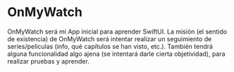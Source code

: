 # OnMyWatch
OnMyWatch será mi App inicial para aprender SwiftUI. La misión (el sentido de existencia) de OnMyWatch será intentar realizar un seguimiento de series/películas (info, qué capítulos se han visto, etc.). También tendrá alguna funcionalidad algo ajena (se intentará darle cierta objetividad), para realizar pruebas y aprender.
